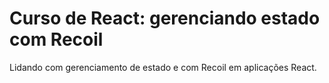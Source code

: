 # Curso de React: gerenciando estado com Recoil

Lidando com gerenciamento de estado e com Recoil em aplicações React.
